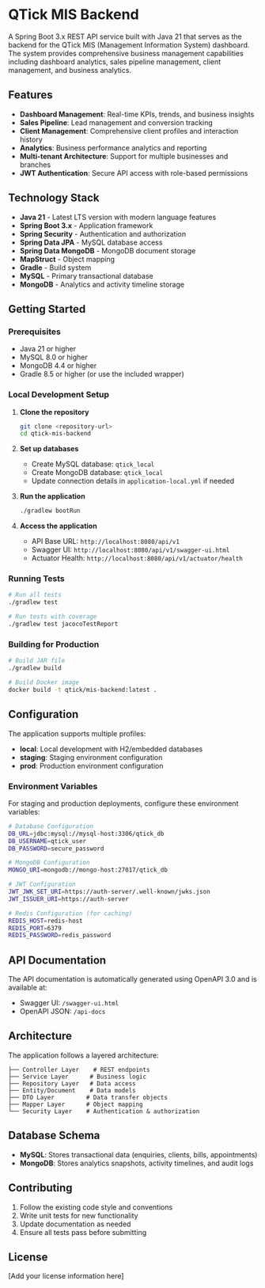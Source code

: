 # QTick MIS Backend

A Spring Boot 3.x REST API service built with Java 21 that serves as the backend for the QTick MIS (Management Information System) dashboard. The system provides comprehensive business management capabilities including dashboard analytics, sales pipeline management, client management, and business analytics.

## Features

- **Dashboard Management**: Real-time KPIs, trends, and business insights
- **Sales Pipeline**: Lead management and conversion tracking
- **Client Management**: Comprehensive client profiles and interaction history
- **Analytics**: Business performance analytics and reporting
- **Multi-tenant Architecture**: Support for multiple businesses and branches
- **JWT Authentication**: Secure API access with role-based permissions

## Technology Stack

- **Java 21** - Latest LTS version with modern language features
- **Spring Boot 3.x** - Application framework
- **Spring Security** - Authentication and authorization
- **Spring Data JPA** - MySQL database access
- **Spring Data MongoDB** - MongoDB document storage
- **MapStruct** - Object mapping
- **Gradle** - Build system
- **MySQL** - Primary transactional database
- **MongoDB** - Analytics and activity timeline storage

## Getting Started

### Prerequisites

- Java 21 or higher
- MySQL 8.0 or higher
- MongoDB 4.4 or higher
- Gradle 8.5 or higher (or use the included wrapper)

### Local Development Setup

1. **Clone the repository**
   ```bash
   git clone <repository-url>
   cd qtick-mis-backend
   ```

2. **Set up databases**
   - Create MySQL database: `qtick_local`
   - Create MongoDB database: `qtick_local`
   - Update connection details in `application-local.yml` if needed

3. **Run the application**
   ```bash
   ./gradlew bootRun
   ```

4. **Access the application**
   - API Base URL: `http://localhost:8080/api/v1`
   - Swagger UI: `http://localhost:8080/api/v1/swagger-ui.html`
   - Actuator Health: `http://localhost:8080/api/v1/actuator/health`

### Running Tests

```bash
# Run all tests
./gradlew test

# Run tests with coverage
./gradlew test jacocoTestReport
```

### Building for Production

```bash
# Build JAR file
./gradlew build

# Build Docker image
docker build -t qtick/mis-backend:latest .
```

## Configuration

The application supports multiple profiles:

- **local**: Local development with H2/embedded databases
- **staging**: Staging environment configuration
- **prod**: Production environment configuration

### Environment Variables

For staging and production deployments, configure these environment variables:

```bash
# Database Configuration
DB_URL=jdbc:mysql://mysql-host:3306/qtick_db
DB_USERNAME=qtick_user
DB_PASSWORD=secure_password

# MongoDB Configuration
MONGO_URI=mongodb://mongo-host:27017/qtick_db

# JWT Configuration
JWT_JWK_SET_URI=https://auth-server/.well-known/jwks.json
JWT_ISSUER_URI=https://auth-server

# Redis Configuration (for caching)
REDIS_HOST=redis-host
REDIS_PORT=6379
REDIS_PASSWORD=redis_password
```

## API Documentation

The API documentation is automatically generated using OpenAPI 3.0 and is available at:
- Swagger UI: `/swagger-ui.html`
- OpenAPI JSON: `/api-docs`

## Architecture

The application follows a layered architecture:

```
├── Controller Layer    # REST endpoints
├── Service Layer      # Business logic
├── Repository Layer   # Data access
├── Entity/Document    # Data models
├── DTO Layer         # Data transfer objects
├── Mapper Layer      # Object mapping
└── Security Layer    # Authentication & authorization
```

## Database Schema

- **MySQL**: Stores transactional data (enquiries, clients, bills, appointments)
- **MongoDB**: Stores analytics snapshots, activity timelines, and audit logs

## Contributing

1. Follow the existing code style and conventions
2. Write unit tests for new functionality
3. Update documentation as needed
4. Ensure all tests pass before submitting

## License

[Add your license information here]